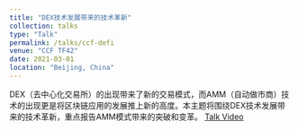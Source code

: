 ```yaml
---
title: "DEX技术发展带来的技术革新"
collection: talks
type: "Talk"
permalink: /talks/ccf-defi
venue: "CCF TF42"
date: 2021-03-01
location: "Beijing, China"
---
```


DEX（去中心化交易所）的出现带来了新的交易模式，而AMM（自动做市商）技术的出现更是将区块链应用的发展推上新的高度。本主题将围绕DEX技术发展带来的技术革新，重点报告AMM模式带来的突破和变革。
[Talk Video](https://www.ccf.org.cn/Activities/Training/TF/Speakers/tf42qkldefijsxjyysz/tyjz/2021-06-23/730626.shtml)
